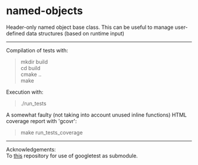 # named-objects
Header-only named object base class.
This can be useful to manage user-defined data structures (based on runtime input)

-------------------

Compilation of tests with:
> mkdir build \
> cd build \
> cmake .. \
> make

Execution with:
> ./run_tests

A somewhat faulty (not taking into account unused inline functions) HTML coverage report with 'gcovr':
> make run_tests_coverage

---------------------

Acknowledgements: \
To [this](https://github.com/selyunin/gtest_submodule) repository for use of googletest as submodule.
